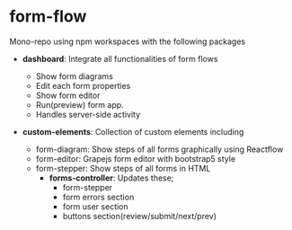 # form-flow

Mono-repo using npm workspaces with the following packages

* **dashboard**: Integrate all functionalities of form flows
  * Show form diagrams
  * Edit each form properties
  * Show form editor
  * Run(preview) form app.
  * Handles server-side activity

* **custom-elements**: Collection of custom elements including
  * form-diagram: Show steps of all forms graphically using Reactflow
  * form-editor: Grapejs form editor with bootstrap5 style
  * form-stepper: Show steps of all forms in HTML
    * **forms-controller**: Updates these; 
      * form-stepper
      * form errors section
      * form user section
      * buttons section(review/submit/next/prev)

